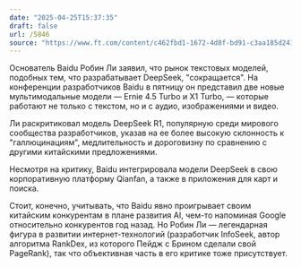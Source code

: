```yaml
---
date: "2025-04-25T15:37:35"
draft: false
url: /5846
source: "https://www.ft.com/content/c462fbd1-1672-4d8f-bd91-c3aa185d2418"
---
```


Основатель Baidu Робин Ли заявил, что рынок текстовых моделей, подобных тем, что разрабатывает DeepSeek, "сокращается". На конференции разработчиков Baidu в пятницу он представил две новые мультимодальные модели — Ernie 4.5 Turbo и X1 Turbo, — которые работают не только с текстом, но и с аудио, изображениями и видео.

Ли раскритиковал модель DeepSeek R1, популярную среди мирового сообщества разработчиков, указав на ее более высокую склонность к "галлюцинациям", медлительность и дороговизну по сравнению с другими китайскими предложениями.

Несмотря на критику, Baidu интегрировала модели DeepSeek в свою корпоративную платформу Qianfan, а также в приложения для карт и поиска. 

Стоит, конечно, учитывать, что Baidu явно проигрывает своим китайским конкурентам в плане развития AI, чем-то напоминая Google относительно конкурентов год назад. Но Робин Ли — легендарная фигура в развитии интернет-технологий (разработчик InfoSeek, автор алгоритма RankDex, из которого Пейдж с Брином сделали свой PageRank), так что объективная часть в его критике тоже присутствует.